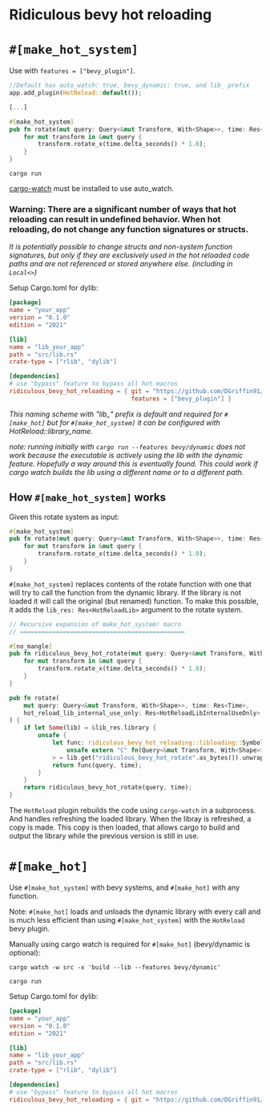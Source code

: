 # Ridiculous bevy hot reloading

# `#[make_hot_system]`

Use with `features = ["bevy_plugin"]`.
```rs
//Default has auto_watch: true, bevy_dynamic: true, and lib_ prefix
app.add_plugin(HotReload::default());

[...]

#[make_hot_system]
pub fn rotate(mut query: Query<&mut Transform, With<Shape>>, time: Res<Time>) {
    for mut transform in &mut query {
        transform.rotate_x(time.delta_seconds() * 1.0);
    }
}
```

```
cargo run
```

[cargo-watch](https://crates.io/crates/cargo-watch) must be installed to use auto_watch.

### Warning: There are a significant number of ways that hot reloading can result in undefined behavior. When hot reloading, do not change any function signatures or structs.
*It is potentially possible to change structs and non-system function signatures, but only if they are exclusively used in the hot reloaded code paths and are not referenced or stored anywhere else. (including in `Local<>`)*



Setup Cargo.toml for dylib:
```toml
[package]
name = "your_app"
version = "0.1.0"
edition = "2021"

[lib]
name = "lib_your_app" 
path = "src/lib.rs"
crate-type = ["rlib", "dylib"]

[dependencies]
# use "bypass" feature to bypass all hot macros
ridiculous_bevy_hot_reloading = { git = "https://github.com/DGriffin91/ridiculous_bevy_hot_reloading", 
                                  features = ["bevy_plugin"] } 
```
*This naming scheme with "lib_" prefix is default and required for `#[make_hot]` but for `#[make_hot_system]` it can be configured with HotReload::library_name.*




*note: running initially with `cargo run --features bevy/dynamic` does not work because the executable is actively using the lib with the dynamic feature. Hopefully a way around this is eventually found. This could work if cargo watch builds the lib using a different name or to a different path.*

## How `#[make_hot_system]` works
Given this rotate system as input:
```rs
#[make_hot_system]
pub fn rotate(mut query: Query<&mut Transform, With<Shape>>, time: Res<Time>) {
    for mut transform in &mut query {
        transform.rotate_x(time.delta_seconds() * 1.0);
    }
}
```

`#[make_hot_system]` replaces contents of the rotate function with one that will try to call the function from the dynamic library. If the library is not loaded it will call the original (but renamed) function. To make this possible, it adds the `lib_res: Res<HotReloadLib>` argument to the rotate system.

```rs
// Recursive expansion of make_hot_system! macro
// ==============================================

#[no_mangle]
pub fn ridiculous_bevy_hot_rotate(mut query: Query<&mut Transform, With<Shape>>, time: Res<Time>) {
    for mut transform in &mut query {
        transform.rotate_x(time.delta_seconds() * 1.0);
    }
}

pub fn rotate(
    mut query: Query<&mut Transform, With<Shape>>, time: Res<Time>, 
    hot_reload_lib_internal_use_only: Res<HotReloadLibInternalUseOnly>,
) {
    if let Some(lib) = &lib_res.library {
        unsafe {
            let func: ridiculous_bevy_hot_reloading::libloading::Symbol<
                unsafe extern "C" fn(Query<&mut Transform, With<Shape>>, Res<Time>),
            > = lib.get("ridiculous_bevy_hot_rotate".as_bytes()).unwrap();
            return func(query, time);
        }
    }
    return ridiculous_bevy_hot_rotate(query, time);
}
```

The `HotReload` plugin rebuilds the code using `cargo-watch` in a subprocess. And handles refreshing the loaded library. When the libray is refreshed, a copy is made. This copy is then loaded, that allows cargo to build and output the library while the previous version is still in use.

# `#[make_hot]`

Use `#[make_hot_system]` with bevy systems, and `#[make_hot]` with any function. 

Note: `#[make_hot]` loads and unloads the dynamic library with every call and is much less efficient than using `#[make_hot_system]` with the `HotReload` bevy plugin.

Manually using cargo watch is required for `#[make_hot]` (bevy/dynamic is optional):
```
cargo watch -w src -x 'build --lib --features bevy/dynamic'
```
```
cargo run
```
Setup Cargo.toml for dylib:
```toml
[package]
name = "your_app"
version = "0.1.0"
edition = "2021"

[lib]
name = "lib_your_app" 
path = "src/lib.rs"
crate-type = ["rlib", "dylib"]

[dependencies]
# use "bypass" feature to bypass all hot macros
ridiculous_bevy_hot_reloading = { git = "https://github.com/DGriffin91/ridiculous_bevy_hot_reloading" } 
```